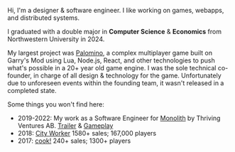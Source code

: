 Hi, I'm a designer & software engineer. I like working on games, webapps, and distributed systems.

I graduated with a double major in **Computer Science** & **Economics** from Northwestern University in 2024.

My largest project was [Palomino](https://github.com/sildotdev/palominorp/), a complex multiplayer game built on Garry's Mod using Lua, Node.js, React, and other technologies to push what's possible in a 20+ year old game engine. I was the sole technical co-founder, in charge of all design & technology for the game. Unfortunately due to unforeseen events within the founding team, it wasn't released in a completed state.

Some things you won't find here:
- 2019-2022: My work as a Software Engineer for [Monolith](https://monolithservers.com/) by Thriving Ventures AB. [Trailer](https://www.youtube.com/watch?v=Af-4hT73JLY) & [Gameplay](https://www.youtube.com/watch?v=om3CDfUfYtk)
- 2018: [City Worker](https://www.gmodstore.com/market/view/darkrp-city-worker) 1580+ sales; 167,000 players
- 2017: [cook!](https://www.gmodstore.com/market/view/cook) 240+ sales; 1300+ players
